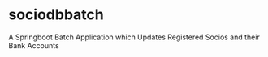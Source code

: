 # sociodbbatch
A Springboot Batch Application which Updates Registered Socios and their Bank Accounts

